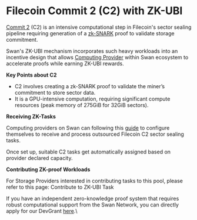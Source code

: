 # Filecoin Commit 2 (C2) with ZK-UBI

[Commit 2](https://docs.filecoin.io/storage-providers/architecture/sealing-pipeline#commit-2) (C2) is an intensive computational step in Filecoin's sector sealing pipeline requiring generation of a [zk-SNARK](https://docs.filecoin.io/reference/general/glossary#zero-knowledge-succinct-non-interactive-argument-of-knowledge-zk-snark) proof to validate storage commitment.

Swan's ZK-UBI mechanism incorporates such heavy workloads into an incentive design that allows [Computing Provider](../../../../../orchestrator/as-a-computing-provider/fcp-fog-computing-provider/computing-provider-setup/) within Swan ecosystem to accelerate proofs while earning ZK-UBI rewards.

**Key Points about C2**

* C2 involves creating a zk-SNARK proof to validate the miner’s commitment to store sector data.
* It is a GPU-intensive computation, requiring significant compute resources (peak memory of 275GiB for 32GiB sectors).

**Receiving ZK-Tasks**

Computing providers on Swan can following this [guide](../../../../../orchestrator/as-a-computing-provider/fcp-fog-computing-provider/computing-provider-setup/config-and-receive-ubi-tasks-optional.md) to configure themselves to receive and process outsourced Filecoin C2 sector sealing tasks.

Once set up, suitable C2 tasks get automatically assigned based on provider declared capacity.

**Contributing ZK-proof Workloads**

For Storage Providers interested in contributing tasks to this pool, please refer to this page: Contribute to ZK-UBI Task

If you have an independent zero-knowledge proof system that requires robust computational support from the Swan Network, you can directly apply for our DevGrant [here](https://github.com/swanchain/devgrants/issues/new/choose).\
